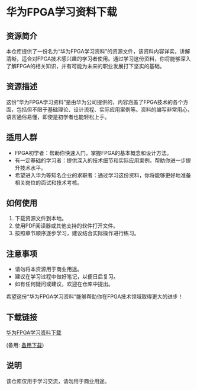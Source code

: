 # 华为FPGA学习资料下载

## 资源简介

本仓库提供了一份名为“华为FPGA学习资料”的资源文件，该资料内容详实，讲解清晰，适合对FPGA技术感兴趣的学习者使用。通过学习这份资料，你将能够深入了解FPGA的相关知识，并有可能为未来的职业发展打下坚实的基础。

## 资源描述

这份“华为FPGA学习资料”是由华为公司提供的，内容涵盖了FPGA技术的各个方面，包括但不限于基础理论、设计流程、实际应用案例等。资料的编写非常用心，语言通俗易懂，即使是初学者也能轻松上手。

## 适用人群

- FPGA初学者：帮助你快速入门，掌握FPGA的基本概念和设计方法。
- 有一定基础的学习者：提供深入的技术细节和实际应用案例，帮助你进一步提升技术水平。
- 希望进入华为等知名企业的求职者：通过学习这份资料，你将能够更好地准备相关岗位的面试和技术考核。

## 如何使用

1. 下载资源文件到本地。
2. 使用PDF阅读器或其他支持的软件打开文件。
3. 按照章节顺序逐步学习，建议结合实际操作进行练习。

## 注意事项

- 请勿将本资源用于商业用途。
- 建议在学习过程中做好笔记，以便日后复习。
- 如有任何疑问或建议，欢迎在仓库中提出。

希望这份“华为FPGA学习资料”能够帮助你在FPGA技术领域取得更大的进步！

## 下载链接
[华为FPGA学习资料下载](https://pan.quark.cn/s/8ae9c77079bb) 

(备用: [备用下载](https://pan.baidu.com/s/1GoPvSm4yktgkQvVBjPKfgA?pwd=1234))

## 说明

该仓库仅用于学习交流，请勿用于商业用途。
